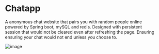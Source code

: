 # Chatapp
A anonymous chat website that pairs you with random people online powered by Spring boot, mySQL and redis. Designed with persistent session that would not be cleared even after refreshing the page. Ensuring ensuring your chat would not end unless you choose to.

![image](https://github.com/user-attachments/assets/25bec583-736c-4c9d-83c4-cb9ce2a3ba1b)

